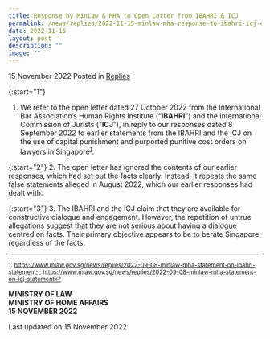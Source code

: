 ```yaml
---
title: Response by MinLaw & MHA to Open Letter from IBAHRI & ICJ
permalink: /news/replies/2022-11-15-minlaw-mha-response-to-ibahri-icj-open-letter/
date: 2022-11-15
layout: post
description: ""
image: ""
---
```


15 November 2022 Posted in [Replies](/news/replies)  

{:start="1"}
1. We refer to the open letter dated 27 October 2022 from the International Bar Association’s Human Rights Institute (“**IBAHRI**”) and the International Commission of Jurists (“**ICJ**”), in reply to our responses dated 8 September 2022 to earlier statements from the IBAHRI and the ICJ on the use of capital punishment and purported punitive cost orders on lawyers in Singapore<sup><a href="#fn1" id="ref1">1</a></sup>.

{:start="2"}
2. The open letter has ignored the contents of our earlier responses, which had set out the facts clearly. Instead, it repeats the same false statements alleged in August 2022, which our earlier responses had dealt with.

{:start="3"}
3. The IBAHRI and the ICJ claim that they are available for constructive dialogue and engagement. However, the repetition of untrue allegations suggest that they are not serious about having a dialogue centred on facts. Their primary objective appears to be to berate Singapore, regardless of the facts.

* * *

<p><sup id="fn1">1. <a href="https://www.mlaw.gov.sg/news/replies/2022-09-08-minlaw-mha-statement-on-ibahri-statement" target="new">https://www.mlaw.gov.sg/news/replies/2022-09-08-minlaw-mha-statement-on-ibahri-statement;</a> ; <a href="https://www.mlaw.gov.sg/news/replies/2022-09-08-minlaw-mha-statement-on-icj-statement" target="new">https://www.mlaw.gov.sg/news/replies/2022-09-08-minlaw-mha-statement-on-icj-statement</a><a href="#ref1" title="Jump back to footnote 1 in the text.">↩</a></sup></p>

**MINISTRY OF LAW<br>
MINISTRY OF HOME AFFAIRS<br>
15 NOVEMBER 2022**

<p class="right-side-updated">Last updated on 15 November 2022</p>